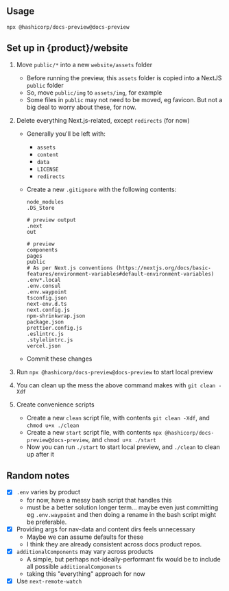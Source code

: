 ## Usage

```
npx @hashicorp/docs-preview@docs-preview
```

## Set up in {product}/website

1. Move `public/*` into a new `website/assets` folder
   - Before running the preview, this `assets` folder is copied into a NextJS `public` folder
   - So, move `public/img` to `assets/img`, for example
   - Some files in `public` may not need to be moved, eg favicon. But not a big deal to worry about these, for now.
2. Delete everything Next.js-related, except `redirects` (for now)

   - Generally you'll be left with:

     - `assets`
     - `content`
     - `data`
     - `LICENSE`
     - `redirects`

   - Create a new `.gitignore` with the following contents:

     ```
     node_modules
     .DS_Store

     # preview output
     .next
     out

     # preview
     components
     pages
     public
     # As per Next.js conventions (https://nextjs.org/docs/basic-features/environment-variables#default-environment-variables)
     .env*.local
     .env.consul
     .env.waypoint
     tsconfig.json
     next-env.d.ts
     next.config.js
     npm-shrinkwrap.json
     package.json
     prettier.config.js
     .eslintrc.js
     .stylelintrc.js
     vercel.json
     ```

   - Commit these changes

3. Run `npx @hashicorp/docs-preview@docs-preview` to start local preview
4. You can clean up the mess the above command makes with `git clean -Xdf`
5. Create convenience scripts
   - Create a new `clean` script file, with contents `git clean -Xdf`, and `chmod u+x ./clean`
   - Create a new `start` script file, with contents `npx @hashicorp/docs-preview@docs-preview`, and `chmod u+x ./start`
   - Now you can run `./start` to start local preview, and `./clean` to clean up after it

## Random notes

- [x] `.env` varies by product
  - for now, have a messy bash script that handles this
  - must be a better solution longer term... maybe even just committing eg `.env.waypoint` and then doing a rename in the bash script might be preferable.
- [x] Providing args for nav-data and content dirs feels unnecessary
  - Maybe we can assume defaults for these
  - I think they are already consistent across docs product repos.
- [x] `additionalComponents` may vary across products
  - A simple, but perhaps not-ideally-performant fix would be to include all possible `additionalComponents`
  - taking this "everything" approach for now
- [x] Use `next-remote-watch`
